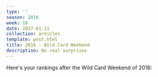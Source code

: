 ```yaml
---
type: ''
season: 2016
week: 18
date: 2017-01-11
collection: articles
template: post.html
title: 2016 - Wild Card Weekend
description: No real surprises
---
```


Here's your rankings after the Wild Card Weekend of 2016:


